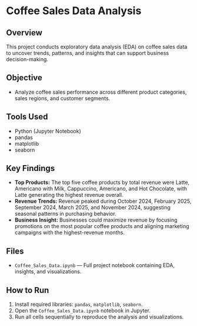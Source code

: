 # Coffee Sales Data Analysis

## Overview
This project conducts exploratory data analysis (EDA) on coffee sales data to uncover trends, patterns, and insights that can support business decision-making.

## Objective
- Analyze coffee sales performance across different product categories, sales regions, and customer segments.

## Tools Used
- Python (Jupyter Notebook)
- pandas
- matplotlib
- seaborn

## Key Findings
- **Top Products:** The top five coffee products by total revenue were Latte, Americano with Milk, Cappuccino, Americano, and Hot Chocolate, with Latte generating the highest revenue overall.
- **Revenue Trends:** Revenue peaked during October 2024, February 2025, September 2024, March 2025, and November 2024, suggesting seasonal patterns in purchasing behavior.
- **Business Insight:** Businesses could maximize revenue by focusing promotions on the most popular coffee products and aligning marketing campaigns with the highest-revenue months.

## Files
- `Coffee_Sales_Data.ipynb` — Full project notebook containing EDA, insights, and visualizations.

## How to Run
1. Install required libraries: `pandas`, `matplotlib`, `seaborn`.
2. Open the `Coffee_Sales_Data.ipynb` notebook in Jupyter.
3. Run all cells sequentially to reproduce the analysis and visualizations.
